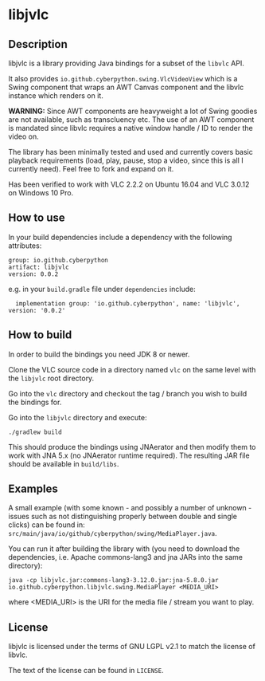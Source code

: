 # libjvlc

## Description
libjvlc is a library providing Java bindings for a subset of the `libvlc` API.

It also provides `io.github.cyberpython.swing.VlcVideoView` which is a Swing 
component that wraps an AWT Canvas component and the libvlc instance which renders
on it.

**WARNING:** Since AWT components are heavyweight a lot of Swing goodies are not
available, such as transcluency etc. The use of an AWT component is mandated 
since libvlc requires a native window handle / ID to render the video on.

The library has been minimally tested and used and currently covers basic 
playback requirements (load, play, pause, stop a video, since this is all I 
currently need). Feel free to fork and expand on it.

Has been verified to work with VLC 2.2.2 on Ubuntu 16.04 and VLC 3.0.12 on 
Windows 10 Pro.

## How to use

In your build dependencies include a dependency with the following attributes:

```
group: io.github.cyberpython
artifact: libjvlc
version: 0.0.2
```

e.g. in your `build.gradle` file under `dependencies` include:

```
  implementation group: 'io.github.cyberpython', name: 'libjvlc', version: '0.0.2'
```

## How to build

In order to build the bindings you need JDK 8 or newer.

Clone the VLC source code in a directory named `vlc` on the same level with the 
`libjvlc` root directory.

Go into the `vlc` directory and checkout the tag / branch you wish to build the
bindings for.

Go into the `libjvlc` directory and execute:

```
./gradlew build
```

This should produce the bindings using JNAerator and then modify them to work 
with JNA 5.x (no JNAerator runtime required). The resulting JAR file should
be available in `build/libs`.

## Examples
A small example (with some known - and possibly a number of unknown - issues 
such as not distinguishing properly between double and single clicks) can be
found in: `src/main/java/io/github/cyberpython/swing/MediaPlayer.java`.

You can run it after building the library with (you need to download the
dependencies, i.e. Apache commons-lang3 and jna JARs into the same directory):

```
java -cp libjvlc.jar:commons-lang3-3.12.0.jar:jna-5.8.0.jar io.github.cyberpython.libjvlc.swing.MediaPlayer <MEDIA_URI>
```

where <MEDIA_URI> is the URI for the media file / stream you want to play.

## License
libjvlc is licensed under the terms of GNU LGPL v2.1 to match the license of 
libvlc.

The text of the license can be found in `LICENSE`.
